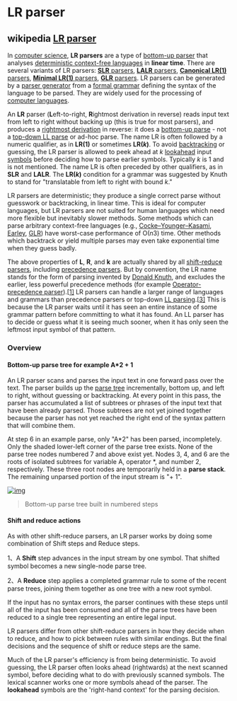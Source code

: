 # LR parser



## wikipedia [LR parser](https://en.wikipedia.org/wiki/LR_parser)

In [computer science](https://en.wikipedia.org/wiki/Computer_science), **LR parsers** are a type of [bottom-up parser](https://en.wikipedia.org/wiki/Bottom-up_parsing) that analyses [deterministic context-free languages](https://en.wikipedia.org/wiki/Deterministic_context-free_language) in **linear time**. There are several variants of LR parsers: [**SLR** parsers](https://en.wikipedia.org/wiki/SLR_parser), [**LALR** parsers](https://en.wikipedia.org/wiki/LALR_parser), [**Canonical LR(1)** parsers](https://en.wikipedia.org/wiki/Canonical_LR_parser), [**Minimal LR(1)** parsers](https://en.wikipedia.org/wiki/Canonical_LR_parser), [**GLR** parsers](https://en.wikipedia.org/wiki/Generalized_LR_parser). LR parsers can be generated by a [parser generator](https://en.wikipedia.org/wiki/Parser_generator) from a [formal grammar](https://en.wikipedia.org/wiki/Formal_grammar) defining the syntax of the language to be parsed. They are widely used for the processing of [computer languages](https://en.wikipedia.org/wiki/Computer_language).

An **LR** parser (**L**eft-to-right, **R**ightmost derivation in reverse) reads input text from left to right without backing up (this is true for most parsers), and produces a [rightmost derivation](https://en.wikipedia.org/wiki/Rightmost_derivation) in reverse: it does a [bottom-up parse](https://en.wikipedia.org/wiki/Bottom-up_parsing) - not a [top-down LL parse](https://en.wikipedia.org/wiki/Top-down_parsing) or ad-hoc parse. The name LR is often followed by a numeric qualifier, as in **LR(1)** or sometimes **LR(*k*)**. To avoid [backtracking](https://en.wikipedia.org/wiki/Backtracking) or guessing, the LR parser is allowed to peek ahead at *k* [lookahead](https://en.wikipedia.org/wiki/Parsing#Lookahead) input [symbols](https://en.wikipedia.org/wiki/Symbol_(formal)) before deciding how to parse earlier symbols. Typically *k* is 1 and is not mentioned. The name LR is often preceded by other qualifiers, as in **SLR** and **LALR**. The **LR(*k*)** condition for a grammar was suggested by Knuth to stand for "translatable from left to right with bound *k*."

LR parsers are deterministic; they produce a single correct parse without guesswork or backtracking, in linear time. This is ideal for computer languages, but LR parsers are not suited for human languages which need more flexible but inevitably slower methods. Some methods which can parse arbitrary context-free languages (e.g., [Cocke–Younger–Kasami](https://en.wikipedia.org/wiki/CYK_algorithm), [Earley](https://en.wikipedia.org/wiki/Earley_parser), [GLR](https://en.wikipedia.org/wiki/GLR_parser)) have worst-case performance of O(*n*3) time. Other methods which backtrack or yield multiple parses may even take exponential time when they guess badly.

The above properties of **L**, **R**, and **k** are actually shared by all [shift-reduce parsers](https://en.wikipedia.org/wiki/Shift-reduce_parser), including [precedence parsers](https://en.wikipedia.org/wiki/Simple_precedence_parser). But by convention, the LR name stands for the form of parsing invented by [Donald Knuth](https://en.wikipedia.org/wiki/Donald_Knuth), and excludes the earlier, less powerful precedence methods (for example [Operator-precedence parser](https://en.wikipedia.org/wiki/Operator-precedence_parser)).[[1\]](https://en.wikipedia.org/wiki/LR_parser#cite_note-Knuth_1965-1) LR parsers can handle a larger range of languages and grammars than precedence parsers or top-down [LL parsing](https://en.wikipedia.org/wiki/LL_parsing).[[3\]](https://en.wikipedia.org/wiki/LR_parser#cite_note-3) This is because the LR parser waits until it has seen an entire instance of some grammar pattern before committing to what it has found. An LL parser has to decide or guess what it is seeing much sooner, when it has only seen the leftmost input symbol of that pattern.



### Overview

#### Bottom-up parse tree for example A*2 + 1 

An LR parser scans and parses the input text in one forward pass over the text. The parser builds up the [parse tree](https://en.wikipedia.org/wiki/Parse_tree) incrementally, bottom up, and left to right, without guessing or backtracking. At every point in this pass, the parser has accumulated a list of subtrees or phrases of the input text that have been already parsed. Those subtrees are not yet joined together because the parser has not yet reached the right end of the syntax pattern that will combine them.

At step 6 in an example parse, only "A*2" has been parsed, incompletely. Only the shaded lower-left corner of the parse tree exists. None of the parse tree nodes numbered 7 and above exist yet. Nodes 3, 4, and 6 are the roots of isolated subtrees for variable A, operator *, and number 2, respectively. These three root nodes are temporarily held in a **parse stack**. The remaining unparsed portion of the input stream is "+ 1".

[![img](https://upload.wikimedia.org/wikipedia/en/thumb/5/5f/Shift-Reduce_Parse_Steps_for_A%2A2%2B1.svg/212px-Shift-Reduce_Parse_Steps_for_A%2A2%2B1.svg.png)](https://en.wikipedia.org/wiki/File:Shift-Reduce_Parse_Steps_for_A*2%2B1.svg)

> Bottom-up parse tree built in numbered steps



#### Shift and reduce actions

As with other shift-reduce parsers, an LR parser works by doing some combination of Shift steps and Reduce steps.

1、A **Shift** step advances in the input stream by one symbol. That shifted symbol becomes a new single-node parse tree.

2、A **Reduce** step applies a completed grammar rule to some of the recent parse trees, joining them together as one tree with a new root symbol.

If the input has no syntax errors, the parser continues with these steps until all of the input has been consumed and all of the parse trees have been reduced to a single tree representing an entire legal input.

LR parsers differ from other shift-reduce parsers in how they decide when to reduce, and how to pick between rules with similar endings. But the final decisions and the sequence of shift or reduce steps are the same.

Much of the LR parser's efficiency is from being deterministic. To avoid guessing, the LR parser often looks ahead (rightwards) at the next scanned symbol, before deciding what to do with previously scanned symbols. The lexical scanner works one or more symbols ahead of the parser. The **lookahead** symbols are the 'right-hand context' for the parsing decision.

